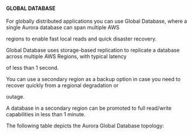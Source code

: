 #### GLOBAL DATABASE

For globally distributed applications you can use Global Database, where a
single Aurora database can span multiple AWS

regions to enable fast local reads and quick disaster recovery.

Global Database uses storage-based replication to replicate a database across
multiple AWS Regions, with typical latency

of less than 1 second.

You can use a secondary region as a backup option in case you need to recover
quickly from a regional degradation or

outage.

A database in a secondary region can be promoted to full read/write capabilities
in less than 1 minute.

The following table depicts the Aurora Global Database topology:

